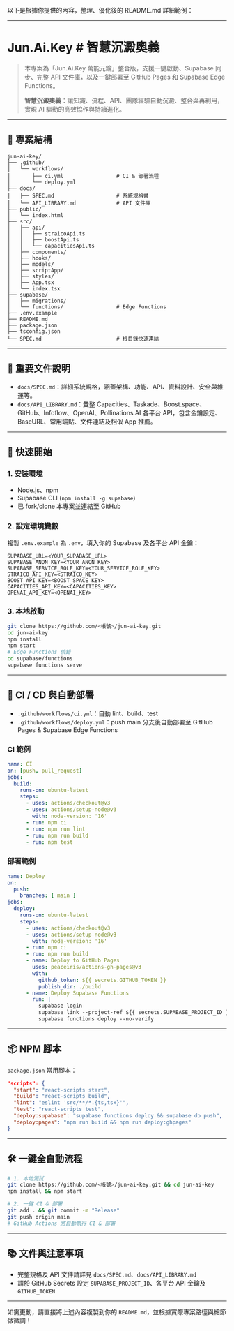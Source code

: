 以下是根據你提供的內容，整理、優化後的 README.md 詳細範例：

---

# Jun.Ai.Key # 智慧沉澱奧義

> 本專案為「Jun.Ai.Key 萬能元鑰」整合版，支援一鍵啟動、Supabase 同步、完整 API 文件庫，以及一鍵部署至 GitHub Pages 和 Supabase Edge Functions。
> 
> **智慧沉澱奧義**：讓知識、流程、API、團隊經驗自動沉澱、整合與再利用，實現 AI 驅動的高效協作與持續進化。

---

## 📂 專案結構

```
jun-ai-key/
├── .github/
│   └── workflows/
│       ├── ci.yml                 # CI & 部署流程
│       └── deploy.yml
├── docs/
│   ├── SPEC.md                    # 系統規格書
│   └── API_LIBRARY.md             # API 文件庫
├── public/
│   └── index.html
├── src/
│   ├── api/
│   │   ├── straicoApi.ts
│   │   ├── boostApi.ts
│   │   └── capacitiesApi.ts
│   ├── components/
│   ├── hooks/
│   ├── models/
│   ├── scriptApp/
│   ├── styles/
│   ├── App.tsx
│   └── index.tsx
├── supabase/
│   ├── migrations/
│   └── functions/                 # Edge Functions
├── .env.example
├── README.md
├── package.json
├── tsconfig.json
└── SPEC.md                        # 根目錄快速連結
```

---

## 📄 重要文件說明

- `docs/SPEC.md`：詳細系統規格，涵蓋架構、功能、API、資料設計、安全與維運等。
- `docs/API_LIBRARY.md`：彙整 Capacities、Taskade、Boost.space、GitHub、Infoflow、OpenAI、Pollinations.AI 各平台 API，包含金鑰設定、BaseURL、常用端點、文件連結及相似 App 推薦。

---

## 🚀 快速開始

### 1. 安裝環境

- Node.js、npm
- Supabase CLI (`npm install -g supabase`)
- 已 fork/clone 本專案並連結至 GitHub

### 2. 設定環境變數

複製 `.env.example` 為 `.env`，填入你的 Supabase 及各平台 API 金鑰：

```
SUPABASE_URL=<YOUR_SUPABASE_URL>
SUPABASE_ANON_KEY=<YOUR_ANON_KEY>
SUPABASE_SERVICE_ROLE_KEY=<YOUR_SERVICE_ROLE_KEY>
STRAICO_API_KEY=<STRAICO_KEY>
BOOST_API_KEY=<BOOST_SPACE_KEY>
CAPACITIES_API_KEY=<CAPACITIES_KEY>
OPENAI_API_KEY=<OPENAI_KEY>
```

### 3. 本地啟動

```bash
git clone https://github.com/<帳號>/jun-ai-key.git
cd jun-ai-key
npm install
npm start
# Edge Functions 偵錯
cd supabase/functions
supabase functions serve
```

---

## 🤖 CI / CD 與自動部署

- `.github/workflows/ci.yml`：自動 lint、build、test
- `.github/workflows/deploy.yml`：push main 分支後自動部署至 GitHub Pages & Supabase Edge Functions

### CI 範例

```yaml
name: CI
on: [push, pull_request]
jobs:
  build:
    runs-on: ubuntu-latest
    steps:
      - uses: actions/checkout@v3
      - uses: actions/setup-node@v3
        with: node-version: '16'
      - run: npm ci
      - run: npm run lint
      - run: npm run build
      - run: npm test
```

### 部署範例

```yaml
name: Deploy
on:
  push:
    branches: [ main ]
jobs:
  deploy:
    runs-on: ubuntu-latest
    steps:
      - uses: actions/checkout@v3
      - uses: actions/setup-node@v3
        with: node-version: '16'
      - run: npm ci
      - run: npm run build
      - name: Deploy to GitHub Pages
        uses: peaceiris/actions-gh-pages@v3
        with:
          github_token: ${{ secrets.GITHUB_TOKEN }}
          publish_dir: ./build
      - name: Deploy Supabase Functions
        run: |
          supabase login
          supabase link --project-ref ${{ secrets.SUPABASE_PROJECT_ID }}
          supabase functions deploy --no-verify
```

---

## 📦 NPM 腳本

`package.json` 常用腳本：

```json
"scripts": {
  "start": "react-scripts start",
  "build": "react-scripts build",
  "lint": "eslint 'src/**/*.{ts,tsx}'",
  "test": "react-scripts test",
  "deploy:supabase": "supabase functions deploy && supabase db push",
  "deploy:pages": "npm run build && npm run deploy:ghpages"
}
```

---

## 🛠️ 一鍵全自動流程

```bash
# 1. 本地測試
git clone https://github.com/<帳號>/jun-ai-key.git && cd jun-ai-key
npm install && npm start

# 2. 一鍵 CI & 部署
git add . && git commit -m "Release"
git push origin main
# GitHub Actions 將自動執行 CI & 部署
```

---

## 📚 文件與注意事項

- 完整規格及 API 文件請詳見 `docs/SPEC.md`、`docs/API_LIBRARY.md`
- 請於 GitHub Secrets 設定 `SUPABASE_PROJECT_ID`、各平台 API 金鑰及 `GITHUB_TOKEN`

---

如需更動，請直接將上述內容複製到你的 `README.md`，並根據實際專案路徑與細節做微調！
